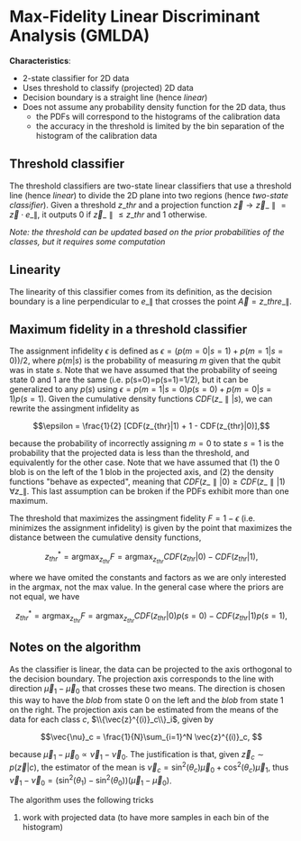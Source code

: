 # Max-Fidelity Linear Discriminant Analysis (GMLDA)

**Characteristics**:
- 2-state classifier for 2D data
- Uses threshold to classify (projected) 2D data
- Decision boundary is a straight line (hence *linear*)
- Does not assume any probability density function for the 2D data, thus
    - the PDFs will correspond to the histograms of the calibration data
    - the accuracy in the threshold is limited by the bin separation of the histogram of the calibration data


## Threshold classifier

The threshold classifiers are two-state linear classifiers that use a threshold line (hence *linear*) to divide the 2D plane into two regions (hence *two-state classifier*). 
Given a threshold $z\_{thr}$ and a projection function $\vec{z} \rightarrow \vec{z}\_{\parallel}=\vec{z}\cdot e\_{\parallel}$, it outputs 0 if $\vec{z}\_{\parallel} \leq z\_{thr}$ and 1 otherwise. 

*Note: the threshold can be updated based on the prior probabilities of the classes, but it requires some computation*

## Linearity

The linearity of this classifier comes from its definition, as the decision boundary is a line perpendicular to $e\_{\parallel}$ that crosses the point $\vec{A} = z\_{thr}e\_{\parallel}$. 

## Maximum fidelity in a threshold classifier

The assignment infidelity $\epsilon$ is defined as $\epsilon = (p(m=0|s=1) + p(m=1|s=0))/2$, where $p(m|s)$ is the probability of measuring $m$ given that the qubit was in state $s$. 
Note that we have assumed that the probability of seeing state 0 and 1 are the same (i.e. p(s=0)=p(s=1)=1/2), but it can be generalized to any $p(s)$ using $\epsilon = p(m=1|s=0)p(s=0) + p(m=0|s=1)p(s=1)$. 
Given the cumulative density functions $CDF(z\_{\parallel}|s)$, we can rewrite the assingment infidelity as 
```math
\epsilon = \frac{1}{2} [CDF(z_{thr}|1) + 1 - CDF(z_{thr}|0)],
```
because the probability of incorrectly assigning $m=0$ to state $s=1$ is the probability that the projected data is less than the threshold, and equivalently for the other case.
Note that we have assumed that (1) the 0 blob is on the left of the 1 blob in the projected axis, and (2) the density functions "behave as expected", meaning that $CDF(z\_{\parallel}|0) \geq CDF(z\_{\parallel}|1) \;\forall z\_{\parallel}$. 
This last assumption can be broken if the PDFs exhibit more than one maximum. 

The threshold that maximizes the assingment fidelity $F = 1 - \epsilon$ (i.e. minimizes the assignment infidelity) is given by the point that maximizes the distance between the cumulative density functions, 
```math
z^*_{thr} = \mathrm{argmax}_{z_{thr}} F = \mathrm{argmax}_{z_{thr}} CDF(z_{thr}|0) - CDF(z_{thr}|1),
```
where we have omited the constants and factors as we are only interested in the $\mathrm{argmax}$, not the $\mathrm{max}$ value. 
In the general case where the priors are not equal, we have
```math
z^*_{thr} = \mathrm{argmax}_{z_{thr}} F = \mathrm{argmax}_{z_{thr}} CDF(z_{thr}|0)p(s=0) - CDF(z_{thr}|1)p(s=1),
```


## Notes on the algorithm

As the classifier is linear, the data can be projected to the axis orthogonal to the decision boundary. 
The projection axis corresponds to the line with direction $\vec{\mu}_1 - \vec{\mu}_0$ that crosses these two means. 
The direction is chosen this way to have the *blob* from state 0 on the left and the *blob* from state 1 on the right. 
The projection axis can be estimated from the means of the data for each class $c$, $\\{\vec{z}^{(i)}_c\\}_i$, given by
```math 
\vec{\nu}_c = \frac{1}{N}\sum_{i=1}^N \vec{z}^{(i)}_c, 
```
because $\vec{\mu}_1 - \vec{\mu}_0 \propto \vec{\nu}_1 - \vec{\nu}_0$. The justification is that, given $\vec{z}_c \sim p(\vec{z}|c)$, the estimator of the mean is $\vec{\nu}_c = \sin^2(\theta_c) \vec{\mu}_0 + \cos^2(\theta_c) \vec{\mu}_1$, thus $\vec{\nu}_1 - \vec{\nu}_0 = (\sin^2(\theta_1) - \sin^2(\theta_0)) (\vec{\mu}_1 - \vec{\mu}_0)$. 

The algorithm uses the following tricks
1. work with projected data (to have more samples in each bin of the histogram)

